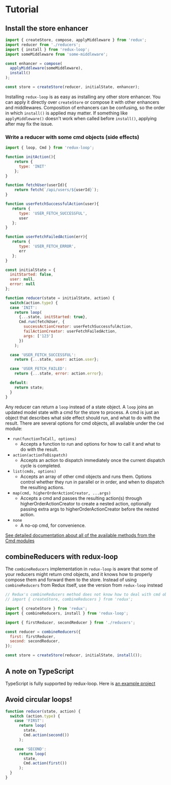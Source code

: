 # Tutorial

## Install the store enhancer

```js
import { createStore, compose, applyMiddleware } from 'redux';
import reducer from './reducers';
import { install } from 'redux-loop';
import someMiddleware from 'some-middleware';

const enhancer = compose(
  applyMiddleware(someMiddleware),
  install()
);

const store = createStore(reducer, initialState, enhancer);
```

Installing `redux-loop` is as easy as installing any other store enhancer. You
can apply it directly over `createStore` or compose it with other enhancers
and middlewares. Composition of enhancers can be confusing, so the order in
which `install()` is applied may matter. If something like `applyMiddleware()`
doesn't work when called before `install()`, applying after may fix the issue.

### Write a reducer with some cmd objects (side effects)

```js
import { loop, Cmd } from 'redux-loop';

function initAction(){
    return {
      type: 'INIT'
    };
}

function fetchUser(userId){
    return fetch(`/api/users/${userId}`);
}

function userFetchSuccessfulAction(user){
   return {
      type: 'USER_FETCH_SUCCESSFUL',
      user
   };
}

function userFetchFailedAction(err){
   return {
      type: 'USER_FETCH_ERROR',
      err
   };
}

const initialState = {
  initStarted: false,
  user: null,
  error: null
};

function reducer(state = initialState, action) {
  switch(action.type) {
  case 'INIT':
    return loop(
      {...state, initStarted: true},
      Cmd.run(fetchUser, {
        successActionCreator: userFetchSuccessfulAction,
        failActionCreator: userFetchFailedAction,
        args: ['123']
      })
    );

  case 'USER_FETCH_SUCCESSFUL':
    return {...state, user: action.user};

  case 'USER_FETCH_FAILED':
    return {...state, error: action.error};

  default:
    return state;
  }
}
```

Any reducer can return a `loop` instead of a state object. A `loop`
joins an updated model state with a cmd for the store to process. A cmd is
just an object that describes what side effect should run, and what to do
with the result. There are several options for cmd objects, all available
under the `Cmd` module:

- `run(functionToCall, options)`
  - Accepts a function to run and options for how to call it and what to do with the result.
- `action(actionToDispatch)`
  - Accepts an action to dispatch immediately once the current dispatch cycle is completed.
- `list(cmds, options)`
  - Accepts an array of other cmd objects and runs them. Options control whether they run in parallel or in order, and when to dispatch the resulting actions.
- `map(cmd, higherOrderActionCreator, ...args)`
  - Accepts a cmd and passes the resulting action(s) through higherOrderActionCreator to create a nested action, optionally passing extra args to higherOrderActionCreator before the nested action.
- `none`
  - A no-op cmd, for convenience.

[See detailed documentation about all of the available methods from the Cmd modules](docs/api-docs/SUMMARY.md)

## combineReducers with redux-loop

The `combineReducers` implementation in `redux-loop` is aware that some of
your reducers might return cmd objects, and it knows how to properly compose them
and forward them to the store. Instead of using `combineReducers` from Redux itself,
use the version from `redux-loop` instead

```js
// Redux's combineReducers method does not know how to deal with cmd objects!
// import { createStore, combineReducers } from 'redux';

import { createStore } from 'redux';
import { combineReducers, install } from 'redux-loop';

import { firstReducer, secondReducer } from './reducers';

const reducer = combineReducers({
  first: firstReducer,
  second: secondReducer,
});

const store = createStore(reducer, initialState, install());
```

## A note on TypeScript

TypeScript is fully supported by redux-loop. Here is [an example project](https://github.com/meandmax/redux-loop-ts-example)

## Avoid circular loops!

```js
function reducer(state, action) {
  switch (action.type) {
    case 'FIRST':
      return loop(
        state,
        Cmd.action(second())
      );

    case 'SECOND':
      return loop(
        state,
        Cmd.action(first())
      );
  }
}
```
